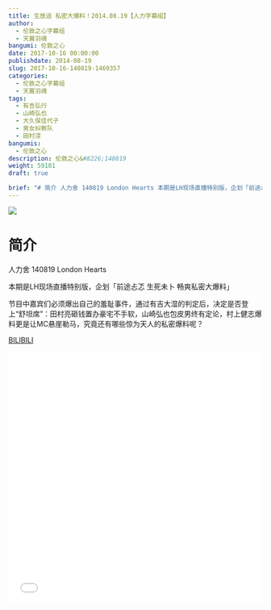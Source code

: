 ```yaml
---
title: 生放送 私密大爆料！2014.08.19【人力字幕组】
author: 
  - 伦敦之心字幕组
  - 天翼羽魂
bangumi: 伦敦之心
date: 2017-10-16 00:00:00
publishdate: 2014-08-19
slug: 2017-10-16-140819-1469357
categories: 
  - 伦敦之心字幕组
  - 天翼羽魂
tags: 
  - 有吉弘行
  - 山崎弘也
  - 大久保佳代子
  - 男女纠察队
  - 田村淳
bangumis: 
  - 伦敦之心
description: 伦敦之心&#8226;140819
weight: 59181
draft: true

brief: "# 简介 人力舍 140819 London Hearts 本期是LH现场直播特别版，企划「前途忐忑 生死未卜 畅爽私密大爆料」 节目中嘉宾们必须爆出自己的羞耻事件，通过有吉大湿的判定后，决定是否登上“舒坦席”：田村亮砸钱置办豪宅不手软，山崎弘也包皮男终有定论，村上健志爆料更是让MC悬崖勒马，究竟还有哪些惊为天人的私密爆料呢？"
---
```


![](https://i.imgur.com/VYV4vhA.jpg)

# 简介  
人力舍 140819 London Hearts

本期是LH现场直播特别版，企划「前途忐忑 生死未卜 畅爽私密大爆料」

节目中嘉宾们必须爆出自己的羞耻事件，通过有吉大湿的判定后，决定是否登上“舒坦席”：田村亮砸钱置办豪宅不手软，山崎弘也包皮男终有定论，村上健志爆料更是让MC悬崖勒马，究竟还有哪些惊为天人的私密爆料呢？    

  [BILIBILI](https://www.bilibili.com/video/av1469357/)


<div class="vcontainer">  <iframe class='video' src="//www.bilibili.com/blackboard/player.html?aid=1469357" width="100%" height="500" frameborder="0" allowfullscreen="allowfullscreen"></iframe></div>

